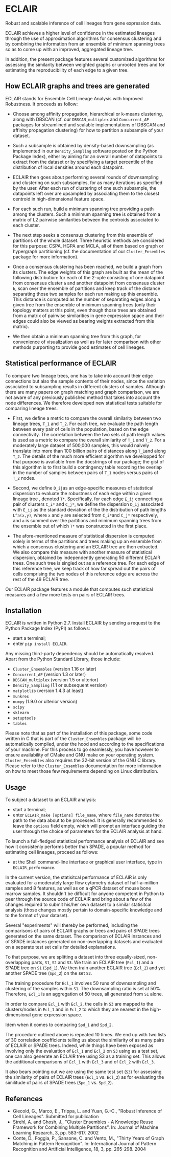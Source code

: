 # ECLAIR
Robust and scalable inference of cell lineages from gene expression data.

ECLAIR achieves a higher level of confidence in the estimated lineages through the use of approximation algorithms for consensus clustering and by combining the information from an ensemble of minimum spanning trees so as to come up with an improved, aggregated lineage tree. 

In addition, the present package features several customized algorithms for assessing the similarity between weighted graphs or unrooted trees and for estimating the reproducibility of each edge to a given tree.

How ECLAIR graphs and trees are generated
-----------------------------------------

ECLAIR stands for Ensemble Cell Lineage Analysis with Improved Robustness. It proceeds as follow:
* Choose among affinity propagation, hierarchical or k-means clustering, along with DBSCAN (cf. our ```DBSCAN_multiplex``` and ```Concurrent_AP``` packages for streamlined and scalable implementations of DBSCAN and affinity propagation clustering) for how to partition a subsample of your dataset.

* Such a subsample is obtained by density-based downsampling (as implemented in our ```Density_Sampling``` software posted on the Python Package Index), either by aiming for an overall number of datapoints to extract from the dataset or by specifiying a target percentile of the distribution of local densities around each datapoint.

* ECLAIR then goes about performing several rounds of downsampling and clustering on such subsamples, for as many iterations as specified by the user. After each run of clustering of one such subsample, the datapoints left over are upsampled by associating them to the closest centroid in high-dimensional feature space.

* For each such run, build a minimum spanning tree providing a path among the clusters. Such a minimum spanning tree is obtained from a matrix of L2 pairwise similarities between the centroids associated to each cluster. 

* The next step seeks a consensus clustering from this ensemble of partitions of the whole dataset. Three heuristic methods are considered for this purpose: CSPA, HGPA and MCLA, all of them based on graph or hypergraph partitioning (cf. the documentation of our ```Cluster_Ensembles``` package for more information).

* Once a consensus clustering has been reached, we build a graph from its clusters. The edge weights of this graph are built as the mean of the following distribution: for each of the 2-uple consisting of one datapoint from consensus cluster ```a``` and another datapoint from consensus cluster ```b```, scan over the ensemble of partitions and keep track of the distance separating those two samples for each run making up this ensemble. This distance is computed as the number of separating edges along a given tree from the ensemble of minimum spanning trees (only their topology matters at this point, even though those trees are obtained from a matrix of pairwise similarities in gene expression space and their edges could also be viewed as bearing weights extracted from this matrix).

* We then obtain a minimum spanning tree from this graph, for convenience of visualization as well as for later comparison with other methods purporting to provide good estimates of cell lineages.

Statistical performance of ECLAIR
---------------------------------

To compare two lineage trees, one has to take into account their edge connections but also the sample contents of their nodes, since the variation associated to subsampling results in different clusters of samples. Although there are many papers on graph matching and graph comparison, we are not aware of any previously published method that takes into account the node differences. We therefore developed new statistical tests suitable for comparing lineage trees. 

* First, we define a metric to compare the overall similarity between two lineage trees, ```T_1``` and ```T_2```. For each tree, we evaluate the path length between every pair of cells in the population, based on the edge connectivity. The correlation between the two sets of path length values is used as a metric to compare the overall similarity of ```T_1``` and ```T_2```. For a moderately large dataset of 500,000 samples, this would naively translate into more than 100 billion pairs of distances along ```T_1```and along ```T_2```. The details of the much more efficient algorithm we developped for that purpose is available from the docstrings of our package; the gist of this algorithm is to first build a contingency table recording the overlap in the number of samples between pairs of ```T_1``` nodes versus pairs of ```T_2``` nodes.

* Second, we define ```D_ij```as an edge-specific measures of statistical dispersion to evaluate the robustness of each edge within a given lineage tree , denoted ```T*```. Specifically, for each edge ```E_ij``` connecting a pair of clusters ```C_i*``` and ```C_j*```, we define the dispersion ```D_ij``` associated with ```E_ij``` as the standard deviation of the the distribution of path lengths ```L^a(x,y)```, where ```x``` and ```y``` are selected from ```C_i*```and ```C_j*```  respectively, and ```a``` is summed over the partitions and minimum spanning trees from the ensemble out of which ```T*``` was constructed in the first place. 

* The afore-mentioned measure of statistical dispersion is computed solely in terms of the partitions and trees making up an ensemble from which a consensus clustering and an ECLAIR tree are then extracted. We also compare this measure with another measure of statistical dispersion, obtained by independently generating 50 different ECLAIR trees. One such tree is singled out as a reference tree. For each edge of this reference tree, we keep track of how far spread out the pairs of cells comprising the two nodes of this reference edge are across the rest of the 49 ECLAIR tree. 

Our ECLAIR package features a module that computes such statistical measures and a few more tests on pairs of ECLAIR trees.

Installation
------------

ECLAIR is written in Python 2.7. Install ECLAIR by sending a request to the Python Package Index (PyPI) as follows:
* start a terminal;
* enter ```pip install ECLAIR```.

Any missing third-party dependency should be automatically resolved. Apart from the Python Standard Library, those include:
* ```Cluster_Ensembles``` (version 1.16 or later)
* ```Concurrent_AP``` (version 1.3 or later)
* ```DBSCAN_multiplex``` (version 1.5 or ulterior)
* ```Density_Sampling``` (1.1 or subsequent version)
* ```matplotlib``` (version 1.4.3 at least)
* ```munkres```
* ```numpy``` (1.9.0 or ulterior version)
* ```scipy```
* ```sklearn```
* ```setuptools```
* ```tables```

Please note that as part of the installation of this package, some code written in C that is part of the ```Cluster_Ensembles``` package will be automatically compiled, under the hood and according to the specifications of your machine. For this process to go seamlessly, you have however to ensure availability of CMake and GNU make on your operating system. ```Cluster_Ensembles``` also requires the 32-bit version of the GNU C library. Please refer to the ```Cluster_Ensembles``` documentation for more information on how to meet those few requirements depending on Linux distribution.

Usage
-----

To subject a dataset to an ECLAIR analysis:
* start a terminal;
* enter ```ECLAIR_make [options] file_name```, where ```file_name``` denotes the path to the data about to be processed.
It is generally recommended to leave the ```options``` field empty, which will prompt an interface guiding the user through the choice of parameters for the ECLAIR analysis at hand.

To launch a full-fledged statistical performance analysis of ECLAIR and see how it consistenly performs better than SPADE, a popular method for estimating cell lineages, proceed as follows:
* at the Shell command-line interface or graphical user interface, type in ```ECLAIR_performance```.

In the current version, the statisitcal performance of ECLAIR is only evaluated for a moderately large flow cytometry dataset of half-a-million samples and 8 features, as well as on a qPCR dataset of mouse bone marrow samples. It shouldn't be difficult for anyone competent in Python to peer through the source code of ECLAIR and bring about a few of the changes required to submit his/her own dataset to a similar statisitcal analysis (those changes mostly pertain to domain-specific knowledge and to the format of your dataset).

Several "experiments" will thereby be performed, including the comparisons of pairs of ECLAIR graphs or trees and pairs of SPADE trees generated on the same dataset. The comparison of ECLAIR instances and of SPADE instances generated on non-overlapping datasets and evaluated on a separate test set calls for detailed explanations. 

To that purpose, we are splitting a dataset into three equally-sized, non-overlapping parts, ```S1```, ```S2``` and ```S3```. We train an ECLAIR tree (```Ecl_1```) and a SPADE tree on ```S1``` (```Spd_1```). We then train another ECLAIR tree (```Ecl_2```) and yet another SPADE tree (```Spd_2```) on the set ```S2```.

The training procedure for ```Ecl_1``` involves 50 runs of downsampling and clustering of the samples within ```S1```. The downsampling ratio is set at 50%. Therefore, ```Ecl_1``` is an aggregation of 50 trees, all generated from ```S1``` alone.

In order to compare ```Ecl_1``` with ```Ecl_2```, the cells in ```S3``` are mapped to the clusters/nodes in ```Ecl_1``` and in ```Ecl_2``` to which they are nearest in the high-dimensional gene expression space.

Idem when it comes to comparing ```Spd_1``` and ```Spd_2```.

The procedure outlined above is repeated 10 times. We end up with two lists of 30 correlation coefficients telling us about the similarity of as many pairs of ECLAIR or SPADE trees. Indeed, while things have been exposed as involving only the evaluation of ```Ecl_1``` and ```Ecl_2``` on ```S3``` using as a test set, one can also generate an ECLAIR tree using S3 as a training set. This allows the additional comparisons of ```Ecl_1``` with ```Ecl_3``` and of ```Ecl_2``` with ```Ecl_3```.

It also bears pointing out we are using the same test set (```S3```) for assessing the similarity of pairs of ECLAIR trees (```Ecl_1``` vs. ```Ecl_2```) as for evaluating the similitude of pairs of SPADE trees (```Spd_1``` vs. ```Spd_2```).

References
----------
* Giecold, G., Marco, E., Trippa, L. and Yuan, G.-C.,
"Robust Inference of Cell Lineages". 
Submitted for publication
* Strehl, A. and Ghosh, J., "Cluster Ensembles - A Knowledge Reuse Framework
for Combining Multiple Partitions".
In: Journal of Machine Learning Research, 3, pp. 583-617. 2002
* Conte, D., Foggia, P., Sansone, C. and Vento, M., "Thirty Years of Graph Matching in Pattern Recognition".
In: International Journal of Pattern Recognition and Artificial Intelligence, 18, 3, pp. 265-298. 2004
